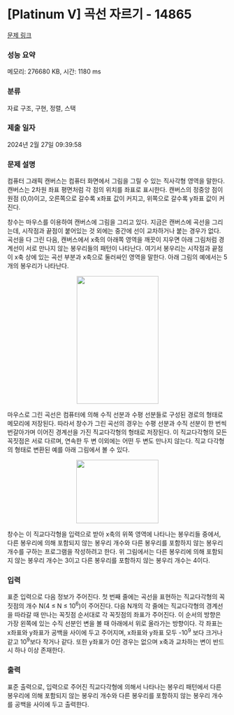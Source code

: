 # [Platinum V] 곡선 자르기 - 14865 

[문제 링크](https://www.acmicpc.net/problem/14865) 

### 성능 요약

메모리: 276680 KB, 시간: 1180 ms

### 분류

자료 구조, 구현, 정렬, 스택

### 제출 일자

2024년 2월 27일 09:39:58

### 문제 설명

<p>컴퓨터 그래픽 캔버스는 컴퓨터 화면에서 그림을 그릴 수 있는 직사각형 영역을 말한다. 캔버스는 2차원 좌표 평면처럼 각 점의 위치를 좌표로 표시한다. 캔버스의 정중앙 점이 원점 (0,0)이고, 오른쪽으로 갈수록 x좌표 값이 커지고, 위쪽으로 갈수록 y좌표 값이 커진다.</p>

<p>창수는 마우스를 이용하여 캔버스에 그림을 그리고 있다. 지금은 캔버스에 곡선을 그리는데, 시작점과 끝점이 붙어있는 것 외에는 중간에 선이 교차하거나 붙는 경우가 없다. 곡선을 다 그린 다음, 캔버스에서 x축의 아래쪽 영역을 깨끗이 지우면 아래 그림처럼 경계선이 서로 만나지 않는 봉우리들의 패턴이 나타난다. 여기서 봉우리는 시작점과 끝점이 x축 상에 있는 곡선 부분과 x축으로 둘러싸인 영역을 말한다. 아래 그림의 예에서는 5개의 봉우리가 나타난다.</p>

<p style="text-align: center;"><img alt="" src="https://onlinejudgeimages.s3-ap-northeast-1.amazonaws.com/problem/14865/1.png" style="height:292px; width:187px"></p>

<p>마우스로 그린 곡선은 컴퓨터에 의해 수직 선분과 수평 선분들로 구성된 경로의 형태로 메모리에 저장된다. 따라서 창수가 그린 곡선의 경우는 수평 선분과 수직 선분이 한 번씩 번갈아가며 이어진 경계선을 가진 직교다각형의 형태로 저장된다. 이 직교다각형의 모든 꼭짓점은 서로 다르며, 연속한 두 변 이외에는 어떤 두 변도 만나지 않는다. 직교 다각형의 형태로 변환된 예를 아래 그림에서 볼 수 있다.</p>

<p style="text-align: center;"><img alt="" src="https://onlinejudgeimages.s3-ap-northeast-1.amazonaws.com/problem/14865/2.png" style="height:145px; width:188px"></p>

<p>창수는 이 직교다각형을 입력으로 받아 x축의 위쪽 영역에 나타나는 봉우리들 중에서, 다른 봉우리에 의해 포함되지 않는 봉우리 개수와 다른 봉우리를 포함하지 않는 봉우리 개수를 구하는 프로그램을 작성하려고 한다. 위 그림에서는 다른 봉우리에 의해 포함되지 않는 봉우리 개수는 3이고 다른 봉우리를 포함하지 않는 봉우리 개수는 4이다.</p>

### 입력 

 <p>표준 입력으로 다음 정보가 주어진다. 첫 번째 줄에는 곡선을 표현하는 직교다각형의 꼭짓점의 개수 N(4 ≤ N ≤ 10<sup>6</sup>)이 주어진다. 다음 N개의 각 줄에는 직교다각형의 경계선을 따라갈 때 만나는 꼭짓점 순서대로 각 꼭짓점의 좌표가 주어진다. 이 순서의 방향은 가장 왼쪽에 있는 수직 선분인 변을 볼 때 아래에서 위로 올라가는 방향이다. 각 좌표는 x좌표와 y좌표가 공백을 사이에 두고 주어지며, x좌표와 y좌표 모두 -10<sup>9</sup> 보다 크거나 같고 10<sup>9</sup>보다 작거나 같다. 또한 y좌표가 0인 경우는 없으며 x축과 교차하는 변이 반드시 하나 이상 존재한다.</p>

### 출력 

 <p>표준 출력으로, 입력으로 주어진 직교다각형에 의해서 나타나는 봉우리 패턴에서 다른 봉우리에 의해 포함되지 않는 봉우리 개수와 다른 봉우리를 포함하지 않는 봉우리 개수를 공백을 사이에 두고 출력한다.</p>


